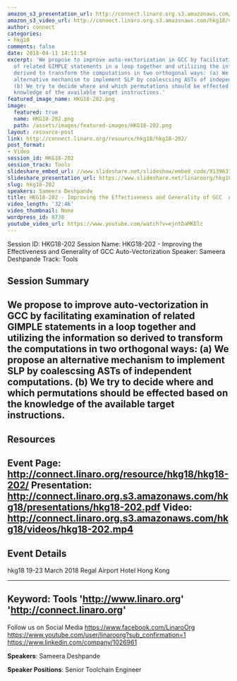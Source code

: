 ```yaml
---
amazon_s3_presentation_url: http://connect.linaro.org.s3.amazonaws.com/hkg18/presentations/hkg18-202.pdf
amazon_s3_video_url: http://connect.linaro.org.s3.amazonaws.com/hkg18/videos/hkg18-202.mp4
author: connect
categories:
- hkg18
comments: false
date: 2018-04-11 14:11:54
excerpt: 'We propose to improve auto-vectorization in GCC by facilitating examination
  of related GIMPLE statements in a loop together and utilizing the information so
  derived to transform the computations in two orthogonal ways: (a) We propose an
  alternative mechanism to implement SLP by coalescsing ASTs of independent computations.
  (b) We try to decide where and which permutations should be effected based on the
  knowledge of the available target instructions.'
featured_image_name: HKG18-202.png
image:
  featured: true
  name: HKG18-202.png
  path: /assets/images/featured-images/HKG18-202.png
layout: resource-post
link: http://connect.linaro.org/resource/hkg18/hkg18-202/
post_format:
- Video
session_id: HKG18-202
session_track: Tools
slideshare_embed_url: //www.slideshare.net/slideshow/embed_code/91396370
slideshare_presentation_url: https://www.slideshare.net/linaroorg/hkg18202-improving-the-effectiveness-and-generality-of-gcc-autovectorization
slug: hkg18-202
speakers: Sameera Deshpande
title: HKG18-202 - Improving the Effectiveness and Generality of GCC  Auto-Vectorization
video_length: '32:46'
video_thumbnail: None
wordpress_id: 8738
youtube_video_url: https://www.youtube.com/watch?v=ejntDaMKElc
---
```


Session ID: HKG18-202
Session Name: HKG18-202 - Improving the Effectiveness and Generality of GCC  Auto-Vectorization
Speaker: Sameera Deshpande
Track: Tools


## Session Summary
We propose to improve auto-vectorization in GCC by facilitating examination of related GIMPLE statements in a loop together and utilizing the information so derived to transform the computations in two orthogonal ways: (a) We propose an alternative mechanism to implement SLP by coalescsing ASTs of independent computations. (b) We try to decide where and which permutations should be effected based on the knowledge of the available target instructions.
---------------------------------------------------
## Resources
Event Page: http://connect.linaro.org/resource/hkg18/hkg18-202/
Presentation: http://connect.linaro.org.s3.amazonaws.com/hkg18/presentations/hkg18-202.pdf
Video: http://connect.linaro.org.s3.amazonaws.com/hkg18/videos/hkg18-202.mp4
 ---------------------------------------------------
## Event Details
hkg18
19-23 March 2018 
Regal Airport Hotel Hong Kong

---------------------------------------------------
Keyword: Tools
'http://www.linaro.org'
'http://connect.linaro.org'
---------------------------------------------------
Follow us on Social Media
https://www.facebook.com/LinaroOrg
https://www.youtube.com/user/linaroorg?sub_confirmation=1
https://www.linkedin.com/company/1026961

**Speakers**: Sameera Deshpande

**Speaker Positions**: Senior Toolchain Engineer